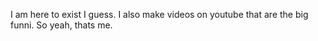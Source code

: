 I am here to exist I guess.
I also make videos on youtube that are the big funni.
So yeah, thats me.
